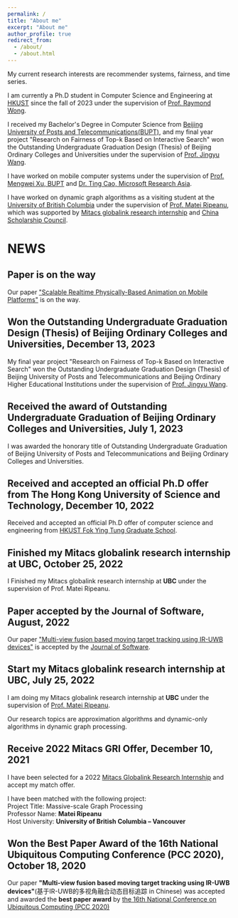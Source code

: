 ```yaml
---
permalink: /
title: "About me"
excerpt: "About me"
author_profile: true
redirect_from: 
  - /about/
  - /about.html
---
```


My current research interests are recommender systems, fairness, and time series.

I am currently a Ph.D student in Computer Science and Engineering at [HKUST](https://hkust.edu.hk/) since the fall of 2023 under the supervision of [Prof. Raymond Wong](https://www.cse.ust.hk/~raywong/).

I received my Bachelor's Degree in Computer Science from [Beijing University of Posts and Telecommunications(BUPT)](http://www.bupt.edu.cn/), and my final year project "Research on Fairness of Top-k Based on Interactive Search" won the Outstanding Undergraduate Graduation Design (Thesis) of Beijing Ordinary Colleges and Universities under the supervision of [Prof. Jingyu Wang](https://scholar.google.com/citations?user=H441DjwAAAAJ&hl=zh-CN&oi=ao).

I have worked on mobile computer systems under the supervision of [Prof. Mengwei Xu, BUPT](https://xumengwei.github.io/) and [Dr. Ting Cao, Microsoft Research Asia](https://www.microsoft.com/en-us/research/people/ticao/).

I have worked on dynamic graph algorithms as a visiting student at the [University of British Columbia](https://ece.ubc.ca/) under the supervision of [Prof. Matei Ripeanu](https://people.ece.ubc.ca/matei/), which was supported by [Mitacs globalink research internship](https://www.mitacs.ca/en/programs/globalink/globalink-research-internship) and [China Scholarship Council](https://www.csc.edu.cn/).

# NEWS

## Paper is on the way

Our paper ["Scalable Realtime Physically-Based Animation on Mobile Platforms"]() is on the way.

## Won the Outstanding Undergraduate Graduation Design (Thesis) of Beijing Ordinary Colleges and Universities, December 13, 2023

My final year project "Research on Fairness of Top-k Based on Interactive Search" won the Outstanding Undergraduate Graduation Design (Thesis) of Beijing University of Posts and Telecommunications and Beijing Ordinary Higher Educational Institutions under the supervision of [Prof. Jingyu Wang](https://scholar.google.com/citations?user=H441DjwAAAAJ&hl=zh-CN&oi=ao).

## Received the award of Outstanding Undergraduate Graduation of Beijing Ordinary Colleges and Universities, July 1, 2023

I was awarded the honorary title of Outstanding Undergraduate Graduation of Beijing University of Posts and Telecommunications and Beijing Ordinary Colleges and Universities.

## Received and accepted an official Ph.D offer from The Hong Kong University of Science and Technology, December 10, 2022

Received and accepted an official Ph.D offer of computer science and engineering from [HKUST Fok Ying Tung Graduate School](https://fytgs.hkust.edu.hk/).


## Finished my Mitacs globalink research internship at UBC, October 25, 2022

I Finished my Mitacs globalink research internship at **UBC** under the supervision of Prof. Matei Ripeanu.

## Paper accepted by the Journal of Software, August, 2022

Our paper ["Multi-view fusion based moving target tracking using IR-UWB devices"]() is accepted by the [Journal of Software](http://www.jos.org.cn/josen/home).

## Start my Mitacs globalink research internship at UBC, July 25, 2022

I am doing my Mitacs globalink research internship at **UBC** under the supervision of [Prof. Matei Ripeanu](https://people.ece.ubc.ca/matei/).

Our research topics are approximation algorithms and dynamic-only algorithms in dynamic graph processing. 

## Receive 2022 Mitacs GRI Offer, December 10, 2021

I have been selected for a 2022 [Mitacs Globalink Research Internship](https://www.mitacs.ca/en/programs/globalink/globalink-research-internship) and accept my match offer.

I have been matched with the following project: <br>
Project Title: Massive-scale Graph Processing <br>
Professor Name: **Matei Ripeanu** <br>
Host University: **University of British Columbia – Vancouver**

## Won the Best Paper Award of the 16th National Ubiquitous Computing Conference (PCC 2020), October 18, 2020

Our paper **"Multi-view fusion based moving target tracking using IR-UWB devices"**(基于IR-UWB的多视角融合动态目标追踪 in Chinese) was accepted and awarded the **best paper award** by [the 16th National Conference on Ubiquitous Computing (PCC 2020)](https://hhme.ccf.org.cn/history/2020/index.html)

